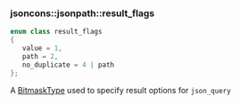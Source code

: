 ### jsoncons::jsonpath::result_flags

```c++
enum class result_flags 
{
   value = 1,
   path = 2,
   no_duplicate = 4 | path
};
```

A [BitmaskType](https://en.cppreference.com/w/cpp/named_req/BitmaskType) 
used to specify result options for `json_query` 

